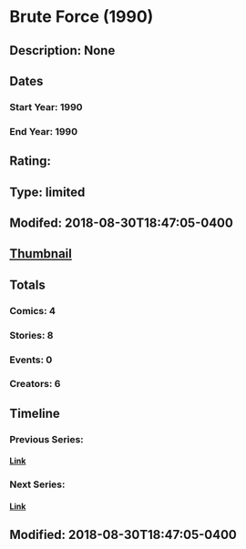# Brute Force (1990)
## Description: None
## Dates
### Start Year: 1990
### End Year: 1990
## Rating: 
## Type: limited
## Modifed: 2018-08-30T18:47:05-0400
## [Thumbnail](http://i.annihil.us/u/prod/marvel/i/mg/9/c0/5b8873ddc2e53.jpg)
## Totals
### Comics: 4
### Stories: 8
### Events: 0
### Creators: 6
## Timeline
### Previous Series: 
#### [Link]()
### Next Series: 
#### [Link]()
## Modified: 2018-08-30T18:47:05-0400